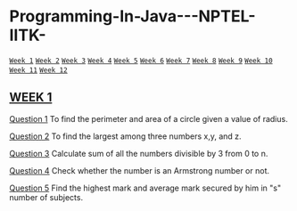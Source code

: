 # Programming-In-Java---NPTEL-IITK-
<a href="#w1">`Week 1`</a>
<a href="#w2">`Week 2`</a>
<a href="#w3">`Week 3`</a>
<a href="#w4">`Week 4`</a>
<a href="#w5">`Week 5`</a>
<a href="#w6">`Week 6`</a>
<a href="#w7">`Week 7`</a>
<a href="#w8">`Week 8`</a>
<a href="#w9">`Week 9`</a>
<a href="#w10">`Week 10`</a>
<a href="#w11">`Week 11`</a>
<a href="#w12">`Week 12`</a>

## [WEEK 1]()<span id="w1"></span>
[Question 1]() To find the perimeter and area of a circle given a value of radius.

[Question 2]() To find the largest among three numbers x,y, and z.

[Question 3]() Calculate sum of  all the numbers divisible by 3 from 0 to n.

[Question 4]() Check whether the number is an Armstrong number or not.

[Question 5]() Find the highest mark and average mark secured by him in "s" number of subjects.

